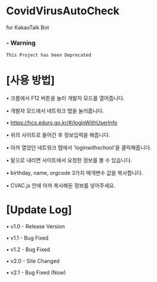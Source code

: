 # CovidVirusAutoCheck
for KakaoTalk Bot

### - Warning
```
This Project has been Deprecated
```

# [사용 방법]

• 크롬에서 F12 버튼을 눌러 개발자 모드를 열어줍니다.

• 개발자 모드에서 네트워크 탭을 눌러줍니다.

• https://hcs.eduro.go.kr/#/loginWithUserInfo 

• 위의 사이트로 들어간 후 정보입력을 해줍니다.

• 아까 열었던 네트워크 탭에서 'loginwithschool'을 클릭해줍니다.

• 밑으로 내리면 사이트에서 요청한 정보를 볼 수 있습니다.

• birthday, name, orgcode 3가지 매개변수 값을 복사합니다.

• CVAC.js 안에 아까 복사해둔 정보를 넣어주세요.

# [Update Log]

• v1.0 - Release Version

• v1.1 - Bug Fixed

• v1.2 - Bug Fixed

• v2.0 - Site Changed

• v2.1 - Bug Fixed (Now)
